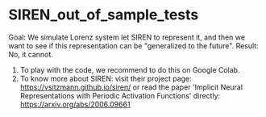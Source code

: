 # SIREN_out_of_sample_tests

Goal: We simulate Lorenz system let SIREN to represent it, and then we want to see if this representation can be "generalized to the future".
Result: No, it cannot.

1. To play with the code, we recommend to do this on Google Colab.
2. To know more about SIREN: visit their project page: https://vsitzmann.github.io/siren/ or read the paper 'Implicit Neural Representations with Periodic Activation Functions' directly: https://arxiv.org/abs/2006.09661
